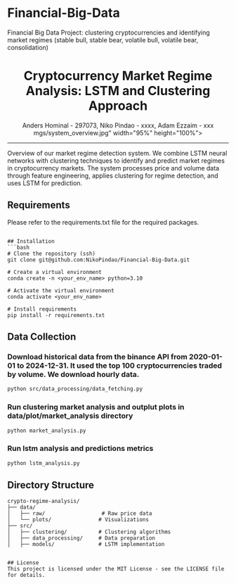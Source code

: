 # Financial-Big-Data
Financial Big Data Project: clustering cryptocurrencies and identifying market regimes (stable bull, stable bear, volatile bull, volatile bear, consolidation)

<div align="center">

<h1>Cryptocurrency Market Regime Analysis: LSTM and Clustering Approach</h1>

<div>
    Anders Hominal - 297073, Niko Pindao - xxxx, Adam Ezzaim - xxx
</div>
mgs/system_overview.jpg"  width="95%" height="100%">
</div>

---

</div>

Overview of our market regime detection system. We combine LSTM neural networks with clustering techniques to identify and predict market regimes in cryptocurrency markets. The system processes price and volume data through feature engineering, applies clustering for regime detection, and uses LSTM for prediction.

## Requirements
Please refer to the requirements.txt file for the required packages.
```

## Installation
```bash
# Clone the repository (ssh)
git clone git@github.com:NikoPindao/Financial-Big-Data.git

# Create a virtual environment
conda create -n <your_env_name> python=3.10

# Activate the virtual environment
conda activate <your_env_name>

# Install requirements
pip install -r requirements.txt
```

## Data Collection
### Download historical data from the binance API from 2020-01-01 to 2024-12-31. It used the top 100 cryptocurrencies traded by volume. We download hourly data.
```bash
python src/data_processing/data_fetching.py
```

### Run clustering market analysis and outplut plots in data/plot/market_analysis directory
```bash
python market_analysis.py
```

### Run lstm analysis and predictions metrics
```bash
python lstm_analysis.py
```

## Directory Structure
```
crypto-regime-analysis/
├── data/
│   ├── raw/                  # Raw price data
│   └── plots/               # Visualizations
├── src/
│   ├── clustering/          # Clustering algorithms
│   ├── data_processing/     # Data preparation
│   ├── models/              # LSTM implementation
```

```

## License
This project is licensed under the MIT License - see the LICENSE file for details.
